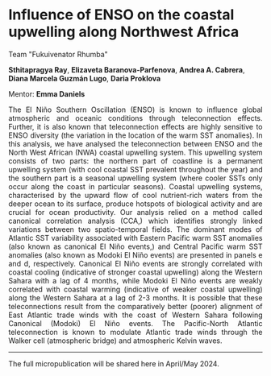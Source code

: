 # Influence of ENSO on the coastal upwelling along Northwest Africa 

Team "Fukuivenator Rhumba"

**Sthitapragya Ray**, **Elizaveta Baranova-Parfenova**, **Andrea A. Cabrera**, **Diana Marcela Guzmán Lugo**, **Daria Proklova**

Mentor: **Emma Daniels**

<div style="text-align: justify">
The El Niño Southern Oscillation (ENSO) is known to influence global atmospheric and oceanic conditions through teleconnection effects. Further, it is also known that teleconnection effects are highly sensitive to ENSO diversity (the variation in the location of the warm SST anomalies). In this analysis, we have analysed the teleconnection between ENSO and the North West African (NWA) coastal upwelling system. This upwelling system consists of two parts: the northern part of coastline is a permanent upwelling system (with cool coastal SST prevalent throughout the year) and the southern part is a seasonal upwelling system (where cooler SSTs only occur along the coast in particular seasons). Coastal upwelling systems, characterised by the upward flow of cool nutrient-rich waters from the deeper ocean to its surface, produce hotspots of biological activity and are crucial for ocean productivity. Our analysis relied on a method called canonical correlation analysis (CCA,) which identifies strongly linked variations between two spatio-temporal fields. The dominant modes of Atlantic SST variability associated with Eastern Pacific warm SST anomalies (also known as canonical El Niño events,) and Central Pacific warm SST anomalies (also known as Modoki El Niño events) are presented in panels e and d, respectively. Canonical El Niño events are strongly correlated with coastal cooling (indicative of stronger coastal upwelling) along the Western Sahara with a lag of 4 months, while Modoki El Niño events are weakly correlated with coastal warming (indicative of weaker coastal upwelling) along the Western Sahara at a lag of 2-3 months. It is possible that these teleconnections result from the comparatively better (poorer) alignment of East Atlantic trade winds with the coast of Western Sahara following Canonical (Modoki) El Niño events. The Pacific-North Atlantic teleconnection is known to modulate Atlantic trade winds through the Walker cell (atmospheric bridge) and atmospheric Kelvin waves.
</div>

---
The full micropublication will be shared here in April/May 2024.